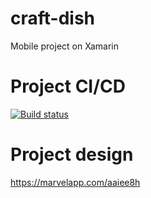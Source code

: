 # craft-dish
Mobile project on Xamarin

# Project CI/CD
[![Build status](https://ci.appveyor.com/api/projects/status/gfugn2sp28i2rr35?svg=true)](https://ci.appveyor.com/project/ordeh/craft-dish)

# Project design

https://marvelapp.com/aaiee8h
